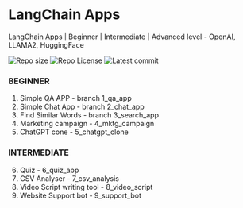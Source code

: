 # LangChain Apps

LangChain Apps | Beginner | Intermediate | Advanced level - OpenAI, LLAMA2, HuggingFace

![Repo size](https://img.shields.io/github/repo-size/Mar-Issah/langChain_apps)
![Repo License](https://img.shields.io/github/license/Mar-Issah/langChain_apps.svg)
![Latest commit](https://img.shields.io/github/last-commit/Mar-Issah/langChain_apps/master?style=round-square)

### BEGINNER
1. Simple QA APP - branch 1_qa_app
2. Simple Chat App - branch 2_chat_app
3. Find Similar Words - branch 3_search_app
4. Marketing campaign - 4_mktg_campaign
5. ChatGPT cone - 5_chatgpt_clone

### INTERMEDIATE
6. Quiz - 6_quiz_app
7. CSV Analyser - 7_csv_analysis
8. Video Script writing tool - 8_video_script
9. Website Support bot - 9_support_bot
